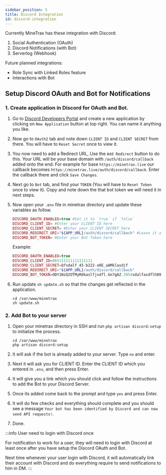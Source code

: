```yaml
---
sidebar_position: 5
title: Discord Integration
id: discord-integration
---
```


Currently MineTrax has these integration with Discord:

1. Social Authentication (OAuth) 
2. Discord Notifications (with Bot)
3. Serverlog (Webhook)

Future planned integrations:

- Role Sync with Linked Roles feature
- Interactions with Bot


## Setup Discord OAuth and Bot for Notifications

### 1. Create application in Discord for OAuth and Bot.

1. Go to [Discord Developers Portal](https://discord.com/developers/applications) and create a new application by clicking on `New Application` button at top right. You can name it anything you like.

2. Now go to `OAuth2` tab and note down `CLIENT ID` and `CLIENT SECRET` from there. You will have to `Reset Secret` once to view it.

3. You now need to add a Redirect URL, Use the `Add Redirect` button to do this. Your URL will be your base domain with `/auth/discord/callback` added onto the end. For example for base `https://minetrax.live` our callback becomes `https://minetrax.live/auth/discord/callback`. Enter the callback there and click `Save Changes`.

4. Next go to `Bot` tab, and find your `TOKEN` (You will have to `Reset Token` once to view it). Copy and note down the that bot token we will need it in next steps.

5. Now open your `.env` file in minetrax directory and update these variables as follow.
   ```php title=".env"
   DISCORD_OAUTH_ENABLED=true #Set it to `true` if `false`
   DISCORD_CLIENT_ID= #Enter your CLIENT ID here
   DISCORD_CLIENT_SECRET= #Enter your CLIENT SECRET here
   DISCORD_REDIRECT_URI="${APP_URL}/auth/discord/callback" #Leave it as it is.
   DISCORD_BOT_TOKEN= #Enter your Bot Token here
   ```

   Example:
   ```php title".env"
   DISCORD_OAUTH_ENABLED=true
   DISCORD_CLIENT_ID=865111111111111111
   DISCORD_CLIENT_SECRET=Qfsdalf_45-b222-o0E_aAMklasdjf
   DISCORD_REDIRECT_URI="${APP_URL}/auth/discord/callback"
   DISCORD_BOT_TOKEN=ODY1NzQ2OTMyMdkaslfjsdfl.Gn7gAZ.3954sdalfasdflh0945353409
   ```

6. Run update `sh update.sh` so that the changes get reflected in the application.
    ```
    cd /var/www/minetrax
    sh update.sh
    ```

### 2. Add Bot to your server

1. Open your minetrax directory in SSH and run `php artisan discord:setup` to initialize the process.
    ```
    cd /var/www/minetrax
    php artisan discord:setup
    ```

2. It will ask if the bot is already added to your server. Type `no` and enter.

3. Next it will ask you for CLIENT ID. Enter the CLIENT ID which you entered in `.env`, and then press Enter.

4. It will give you a link which you should click and follow the instructions to add the Bot to your Discord Server.

5. Once its added come back to the prompt and type `yes` and press Enter. 
 
6. It will do few checks and everything should complete and you should see a message `Your bot has been identified by Discord and can now send API requests!`.

7. Done.

:::info User need to login with Discord once 

For notification to work for a user, they will need to login with Discord at least once after you have setup the Discord OAuth and Bot.

Next time whenever your user login with Discord, it will automatically link their account with Discord and do everything require to send notifications to him in DM.
:::
